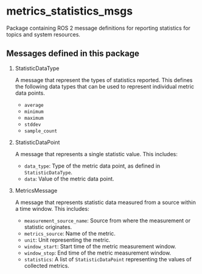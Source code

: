 # metrics_statistics_msgs

Package containing ROS 2 message definitions for reporting
statistics for topics and system resources.

## Messages defined in this package

1. StatisticDataType

   A message that represent the types of statistics reported.
   This defines the following data types that can be used to represent
   individual metric data points.
   * `average`
   * `minimum`
   * `maximum`
   * `stddev`
   * `sample_count`

1. StatisticDataPoint

   A message that represents a single statistic value.
   This includes:
   * `data_type`: Type of the metric data point, as defined in `StatisticDataType`.
   * `data`: Value of the metric data point.

1. MetricsMessage

   A message that represents statistic data measured from a source
   within a time window.
   This includes:
   * `measurement_source_name`: Source from where the measurement or statistic originates.
   * `metrics_source`: Name of the metric.
   * `unit`: Unit representing the metric.
   * `window_start`: Start time of the metric measurement window.
   * `window_stop`: End time of the metric measurement window.
   * `statistics`: A list of `StatisticDataPoint` representing the values
   of collected metrics.
